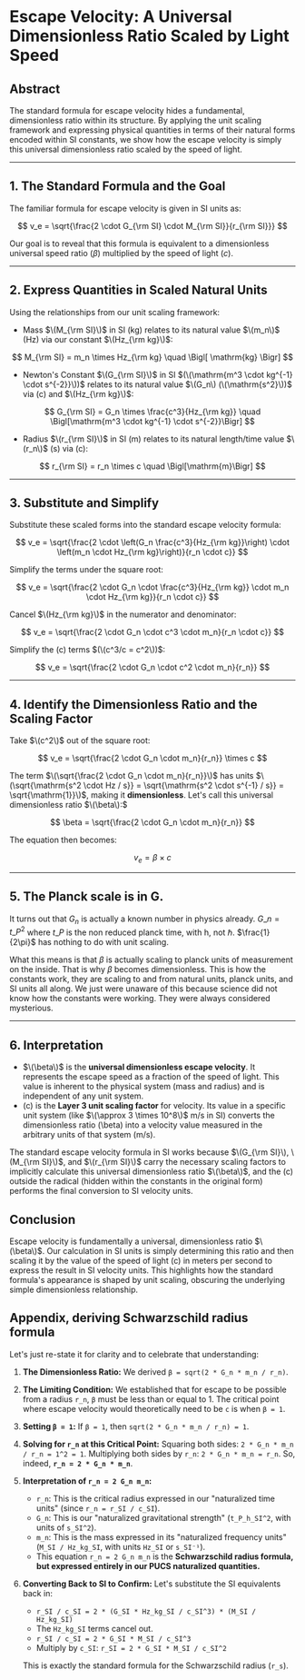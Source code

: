 # Escape Velocity: A Universal Dimensionless Ratio Scaled by Light Speed

## Abstract

The standard formula for escape velocity hides a fundamental, dimensionless ratio within its structure. By applying the unit scaling framework and expressing physical quantities in terms of their natural forms encoded within SI constants, we show how the escape velocity is simply this universal dimensionless ratio scaled by the speed of light.

---

## 1. The Standard Formula and the Goal

The familiar formula for escape velocity is given in SI units as:

$$
v_e = \sqrt{\frac{2 \cdot G_{\rm SI} \cdot M_{\rm SI}}{r_{\rm SI}}}
$$

Our goal is to reveal that this formula is equivalent to a dimensionless universal speed ratio ($\beta$) multiplied by the speed of light ($c$).

---

## 2. Express Quantities in Scaled Natural Units

Using the relationships from our unit scaling framework:
-   Mass $\(M_{\rm SI}\)$ in SI (kg) relates to its natural value $\(m_n\)$ (Hz) via our constant $\(Hz_{\rm kg}\)$:
    
$$
M_{\rm SI} = m_n \times Hz_{\rm kg} \quad \Bigl[ \mathrm{kg} \Bigr]
$$

-   Newton's Constant $\(G_{\rm SI}\)$ in SI $(\(\mathrm{m^3 \cdot kg^{-1} \cdot s^{-2}}\))$ relates to its natural value $\(G_n\) (\(\mathrm{s^2}\))$ via \(c\) and $\(Hz_{\rm kg}\)$:

$$
G_{\rm SI} = G_n \times \frac{c^3}{Hz_{\rm kg}} \quad \Bigl[\mathrm{m^3 \cdot kg^{-1} \cdot s^{-2}}\Bigr]
$$

-   Radius $\(r_{\rm SI}\)$ in SI (m) relates to its natural length/time value $\(r_n\)$ (s) via \(c\):

$$
r_{\rm SI} = r_n \times c \quad \Bigl[\mathrm{m}\Bigr]
$$

---

## 3. Substitute and Simplify

Substitute these scaled forms into the standard escape velocity formula:

$$
v_e = \sqrt{\frac{2 \cdot \left(G_n \frac{c^3}{Hz_{\rm kg}}\right) \cdot \left(m_n \cdot Hz_{\rm kg}\right)}{r_n \cdot c}}
$$

Simplify the terms under the square root:

$$
v_e = \sqrt{\frac{2 \cdot G_n \cdot \frac{c^3}{Hz_{\rm kg}} \cdot m_n \cdot Hz_{\rm kg}}{r_n \cdot c}}
$$

Cancel $\(Hz_{\rm kg}\)$ in the numerator and denominator:

$$
v_e = \sqrt{\frac{2 \cdot G_n \cdot c^3 \cdot m_n}{r_n \cdot c}}
$$

Simplify the \(c\) terms $(\(c^3/c = c^2\))$:

$$
v_e = \sqrt{\frac{2 \cdot G_n \cdot c^2 \cdot m_n}{r_n}}
$$


---

## 4. Identify the Dimensionless Ratio and the Scaling Factor

Take $\(c^2\)$ out of the square root:

$$
v_e = \sqrt{\frac{2 \cdot G_n \cdot m_n}{r_n}} \times c
$$

The term $\(\sqrt{\frac{2 \cdot G_n  \cdot m_n}{r_n}}\)$ has units $\(\sqrt{\mathrm{s^2 \cdot Hz / s}} = \sqrt{\mathrm{s^2 \cdot s^{-1} / s}} = \sqrt{\mathrm{1}}\)$, making it **dimensionless**. Let's call this universal dimensionless ratio $\(\beta\):$

$$
\beta = \sqrt{\frac{2 \cdot G_n \cdot m_n}{r_n}}
$$

The equation then becomes:

$$
v_e = \beta \times c
$$

---

## 5. The Planck scale is in G.

It turns out that $G_n$ is actually a known number in physics already.  $G\_n = t\_P^2$ where $t\_P$ is the non reduced planck time, with h, not $\hbar$.  $\frac{1}{2\pi}$ has nothing to do with unit scaling.  

What this means is that $\beta$ is actually scaling to planck units of measurement on the inside. That is why $\beta$ becomes dimensionless. This is how the constants work, they are scaling to and from  natural units, planck units, and SI units all along. We just were unaware of this because science did not know how the constants were working. They were always considered mysterious. 

---

## 6. Interpretation

-   $\(\beta\)$ is the **universal dimensionless escape velocity**. It represents the escape speed as a fraction of the speed of light. This value is inherent to the physical system (mass and radius) and is independent of any unit system.
-   \(c\) is the **Layer 3 unit scaling factor** for velocity. Its value in a specific unit system (like $\(\approx 3 \times 10^8\)$ m/s in SI) converts the dimensionless ratio \(\beta\) into a velocity value measured in the arbitrary units of that system (m/s).

The standard escape velocity formula in SI works because $\(G_{\rm SI}\), \(M_{\rm SI}\)$, and $\(r_{\rm SI}\)$ carry the necessary scaling factors to implicitly calculate this universal dimensionless ratio $\(\beta\)$, and the \(c\) outside the radical (hidden within the constants in the original form) performs the final conversion to SI velocity units.

## Conclusion

Escape velocity is fundamentally a universal, dimensionless ratio $\(\beta\)$. Our calculation in SI units is simply determining this ratio and then scaling it by the value of the speed of light \(c\) in meters per second to express the result in SI velocity units. This highlights how the standard formula's appearance is shaped by unit scaling, obscuring the underlying simple dimensionless relationship.

## Appendix, deriving Schwarzschild radius formula

Let's just re-state it for clarity and to celebrate that understanding:

1.  **The Dimensionless Ratio:**
    We derived `β = sqrt(2 * G_n * m_n / r_n)`.

2.  **The Limiting Condition:**
    We established that for escape to be possible from a radius `r_n`, `β` must be less than or equal to 1. The critical point where escape velocity would theoretically need to be `c` is when `β = 1`.

3.  **Setting `β = 1`:**
    If `β = 1`, then `sqrt(2 * G_n * m_n / r_n) = 1`.

4.  **Solving for `r_n` at this Critical Point:**
    Squaring both sides: `2 * G_n * m_n / r_n = 1^2 = 1`.
    Multiplying both sides by `r_n`: `2 * G_n * m_n = r_n`.
    So, indeed, **`r_n = 2 * G_n * m_n`**.

5.  **Interpretation of `r_n = 2 G_n m_n`:**
    *   `r_n`: This is the critical radius expressed in our "naturalized time units" (since `r_n = r_SI / c_SI`).
    *   `G_n`: This is our "naturalized gravitational strength" (`t_P_h_SI^2`, with units of `s_SI^2`).
    *   `m_n`: This is the mass expressed in its "naturalized frequency units" (`M_SI / Hz_kg_SI`, with units `Hz_SI` or `s_SI⁻¹`).
    *   This equation `r_n = 2 G_n m_n` is the **Schwarzschild radius formula, but expressed entirely in our PUCS naturalized quantities.**

6.  **Converting Back to SI to Confirm:**
    Let's substitute the SI equivalents back in:
    *   `r_SI / c_SI = 2 * (G_SI * Hz_kg_SI / c_SI^3) * (M_SI / Hz_kg_SI)`
    *   The `Hz_kg_SI` terms cancel out.
    *   `r_SI / c_SI = 2 * G_SI * M_SI / c_SI^3`
    *   Multiply by `c_SI`: `r_SI = 2 * G_SI * M_SI / c_SI^2`

    This is exactly the standard formula for the Schwarzschild radius (`r_s`).

